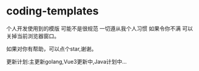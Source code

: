 # coding-templates
个人开发使用到的模版 可能不是很规范 一切遵从我个人习惯 如果令你不满 可以关掉当前浏览器窗口。

如果对你有帮助，可以点个star,谢谢。

更新计划:主更新golang,Vue3更新中,Java计划中...
